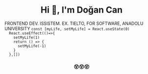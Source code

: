 <h1 align="center">Hi 👋, I'm Doğan Can</h1>
FRONTEND DEV. ISSISTEM. EX. TIELTO, FOR SOFTWARE, ANADOLU UNIVERSITY
<code align="center">const [myLife, setMyLife] = React.useState(0)
  React.useEffect(()=>{
    setMyLife(1)
    return () => {
      setMyLife(-1)
    }
  },[])
</code>
<h3 align="center">😵😵😵</h3>
